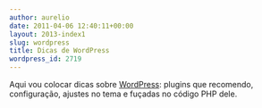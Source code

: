 ```yaml
---
author: aurelio
date: 2011-04-06 12:40:11+00:00
layout: 2013-index1
slug: wordpress
title: Dicas de WordPress
wordpress_id: 2719
---
```


Aqui vou colocar dicas sobre [WordPress](http://br.wordpress.org/): plugins que recomendo, configuração, ajustes no tema e fuçadas no código PHP dele.

